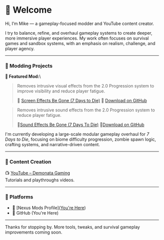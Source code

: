# 👋 Welcome

Hi, I’m Mike — a gameplay-focused modder and YouTube content creator.

I try to balance, refine, and overhaul gameplay systems to create deeper, more immersive player experiences. My work often focuses on survival games and sandbox systems, with an emphasis on realism, challenge, and player agency.

***

### 🔧 Modding Projects

**🎯 Featured Mod:**\
> Removes intrusive visual effects from the 2.0 Progression system to improve visibility and reduce player fatigue.
> 
> 📌 [Screen Effects Be Gone (7 Days to Die)](https://www.nexusmods.com/7daystodie/mods/8238?tab=files)
> 📂 [Download on GitHub](https://github.com/Kraevac/ScreenEffectsBeGone_Release)

> Removes intrusive sound effects from the 2.0 Progression system to reduce player fatigue.
> 
> 📌[Sound Effects Be Gone (7 Days To Die)](https://www.nexusmods.com/7daystodie/mods/8267)
> 📂[Download on GitHub](https://github.com/Kraevac/SoundEffectsBeGone_Release)

I'm currently developing a large-scale modular gameplay overhaul for *7 Days to Die*, focusing on biome difficulty progression, zombie spawn logic, crafting systems, and narrative-driven content.

***

### 🎥 Content Creation

📺 [YouTube – Demonata Gaming](https://www.youtube.com/@demonatagaming)\
Tutorials and playthroughs videos.

***

### 🧩 Platforms

- 🔨 [Nexus Mods Profile]([You're Here](https://next.nexusmods.com/profile/DemonataGaming))
- 🧪 GitHub (You're Here)

***

Thanks for stopping by. More tools, tweaks, and survival gameplay improvements coming soon.
